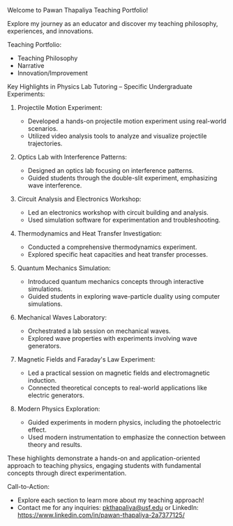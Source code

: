 Welcome to Pawan Thapaliya Teaching Portfolio! 
 
Explore my journey as an educator and discover my teaching philosophy, experiences, and innovations. 
 
Teaching Portfolio: 
- Teaching Philosophy 
- Narrative 
- Innovation/Improvement 
 
Key Highlights in Physics Lab Tutoring – Specific Undergraduate Experiments: 
 
1. Projectile Motion Experiment: 
   - Developed a hands-on projectile motion experiment using real-world scenarios. 
   - Utilized video analysis tools to analyze and visualize projectile trajectories. 
 
2. Optics Lab with Interference Patterns: 
   - Designed an optics lab focusing on interference patterns. 
   - Guided students through the double-slit experiment, emphasizing wave interference. 
 
3. Circuit Analysis and Electronics Workshop: 
   - Led an electronics workshop with circuit building and analysis. 
   - Used simulation software for experimentation and troubleshooting. 
 
4. Thermodynamics and Heat Transfer Investigation: 
   - Conducted a comprehensive thermodynamics experiment. 
   - Explored specific heat capacities and heat transfer processes. 
 
5. Quantum Mechanics Simulation: 
   - Introduced quantum mechanics concepts through interactive simulations. 
   - Guided students in exploring wave-particle duality using computer simulations. 
 
6. Mechanical Waves Laboratory: 
   - Orchestrated a lab session on mechanical waves. 
   - Explored wave properties with experiments involving wave generators. 
 
7. Magnetic Fields and Faraday's Law Experiment: 
   - Led a practical session on magnetic fields and electromagnetic induction. 
   - Connected theoretical concepts to real-world applications like electric generators. 
 
8. Modern Physics Exploration: 
   - Guided experiments in modern physics, including the photoelectric effect. 
   - Used modern instrumentation to emphasize the connection between theory and results. 
 
These highlights demonstrate a hands-on and application-oriented approach to teaching physics, engaging students with fundamental concepts through direct experimentation. 
 
 
 
 
Call-to-Action: 
- Explore each section to learn more about my teaching approach! 
- Contact me for any inquiries: pkthapaliya@usf.edu or LinkedIn: https://www.linkedin.com/in/pawan-thapaliya-2a7377125/ 
 
